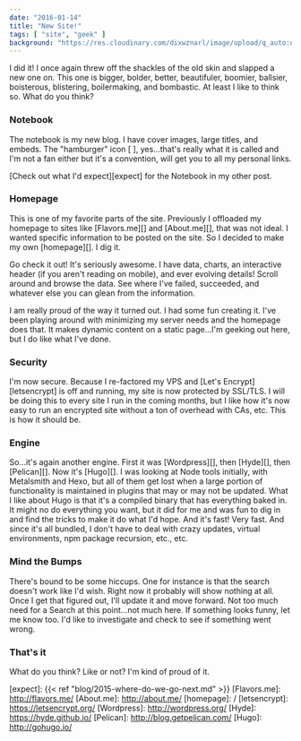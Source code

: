 ```yaml
---
date: "2016-01-14"
title: "New Site!"
tags: [ "site", "geek" ]
background: "https://res.cloudinary.com/dixwznarl/image/upload/q_auto:eco/v1480480425/brooklyn-bridge_nakdn2.jpg"
---
```


I did it!  I once again threw off the shackles of the old skin and slapped a new one on.  This one is bigger, bolder, better, beautifuler, boomier, ballsier, boisterous, blistering, boilermaking, and bombastic.  At least I like to think so.   What do you think?

### Notebook

The notebook is my new blog.  I have cover images, large titles, and embeds.  The "hamburger" icon [ <i class="fa fa-bars"></i> ], yes...that's really what it is called and I'm not a fan either but it's a convention, will get you to all my personal links.  

[Check out what I'd expect][expect] for the Notebook in my other post.

### Homepage

This is one of my favorite parts of the site.  Previously I offloaded my homepage to sites like [Flavors.me][] and [About.me][], that was not ideal.  I wanted specific information to be posted on the site.  So I decided to make my own [homepage][].  I dig it.

Go check it out! It's seriously awesome.  I have data, charts, an interactive header (if you aren't reading on mobile), and ever evolving details!  Scroll around and browse the data.  See where I've failed, succeeded, and whatever else you can glean from the information.

I am really proud of the way it turned out.  I had some fun creating it.  I've been playing around with minimizing my server needs and the homepage does that.  It makes dynamic content on a static page...I'm geeking out here, but I do like what I've done.

### Security

I'm now secure.  Because I re-factored my VPS and [Let's Encrypt][letsencrypt] is off and running, my site is now protected by SSL/TLS.  I will be doing this to every site I run in the coming months, but I like how it's now easy to run an encrypted site without a ton of overhead with CAs, etc.  This is how it should be.

### Engine

So...it's again another engine.  First it was [Wordpress][], then [Hyde][], then [Pelican][].  Now it's [Hugo][].  I was looking at Node tools initially, with Metalsmith and Hexo, but all of them get lost when a large portion of functionality is maintained in plugins that may or may not be updated.  What I like about Hugo is that it's a compiled binary that has everything baked in.  It might no do everything you want, but it did for me and was fun to dig in and find the tricks to make it do what I'd hope.  And it's fast!  Very fast.  And since it's all bundled, I don't have to deal with crazy updates, virtual environments, npm package recursion, etc., etc.

### Mind the Bumps

There's bound to be some hiccups.  One for instance is that the search doesn't work like I'd wish.  Right now it probably will show nothing at all.  Once I get that figured out, I'll update it and move forward.  Not too much need for a Search at this point...not much here.  If something looks funny, let me know too.  I'd like to investigate and check to see if something went wrong.

### That's it

What do you think?  Like or not?  I'm kind of proud of it.


[expect]: {{< ref "blog/2015-where-do-we-go-next.md" >}}
[Flavors.me]: http://flavors.me/
[About.me]: http://about.me/
[homepage]: /
[letsencrypt]: https://letsencrypt.org/
[Wordpress]: http://wordpress.org/
[Hyde]: https://hyde.github.io/
[Pelican]: http://blog.getpelican.com/
[Hugo]: http://gohugo.io/
